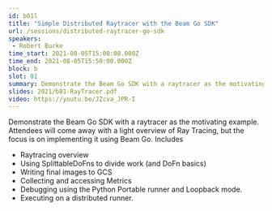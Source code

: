```yaml
---
id: b01l
title: "Simple Distributed Raytracer with the Beam Go SDK"
url: /sessions/distributed-raytracer-go-sdk
speakers:
 - Robert Burke
time_start: 2021-08-05T15:00:00.000Z
time_end: 2021-08-05T15:50:00.000Z
block: b
slot: 01
summary: Demonstrate the Beam Go SDK with a raytracer as the motivating example.
slides: 2021/b01-RayTracer.pdf
video: https://youtu.be/JZcva_JPR-I
---
```


Demonstrate the Beam Go SDK with a raytracer as the motivating example.
Attendees will come away with a light overview of Ray Tracing, but the focus is on implementing it using Beam Go.
Includes
* Raytracing overview
* Using SplittableDoFns to divide work (and DoFn basics)
* Writing final images to GCS
* Collecting and accessing Metrics
* Debugging using the Python Portable runner and Loopback mode.
* Executing on a distributed runner.